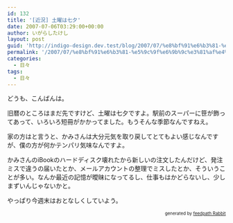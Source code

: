 ```yaml
---
id: 132
title: '[近況] 土曜は七夕'
date: 2007-07-06T03:29:00+00:00
author: いがらしたけし
layout: post
guid: 'http://indigo-design.dev.test/blog/2007/07/%e8%bf%91%e6%b3%81-%e5%9c%9f%e6%9b%9c%e3%81%af%e4%b8%83%e5%a4%95/'
permalink: '/2007/07/%e8%bf%91%e6%b3%81-%e5%9c%9f%e6%9b%9c%e3%81%af%e4%b8%83%e5%a4%95/'
categories:
  - 日々
tags:
  - 日々
---
```

<p>どうも、こんばんは。</p><p>旧暦のところはまだ先ですけど、土曜は七夕ですよ。駅前のスーパーに笹が飾ってあって、いろいろ短冊がかかってました。もうそんな季節なんですねえ。</p><p>家の方はと言うと、かみさんは大分元気を取り戻してとてもよい感じなんですが、僕の方が何かテンパリ気味なんですよ。</p><p>かみさんのiBookのハードディスク壊れたから新しいの注文したんだけど、発注ミスで違うの届いたとか、メールアカウントの整理でミスしたとか、そういうことが多い。なんか最近の記憶が曖昧になってるし、仕事もはかどらないし、少しまずいんじゃないかと。</p><p>やっぱり今週末はおとなしくしていよう。</p><!--feedpath info start--><div style="text-align: right;font-size: 10px">&nbsp;&nbsp;<span>generated by <a href="http://feedpath.jp" title="feedpath Rabbit" target="_blank">feedpath Rabbit</a></span></div><!--feedpath info end-->